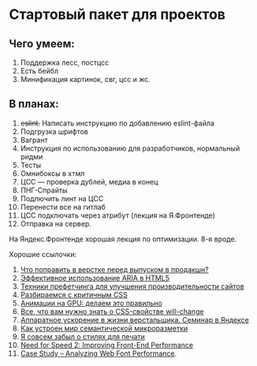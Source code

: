 # Стартовый пакет для проектов

## Чего умеем:
1. Поддержка лесс, постцсс
2. Есть бейбл
3. Минификация картинок, свг, цсс и жс.

## В планах:
1. ~~eslint.~~ Написать инструкцию по добавлению eslint-файла
2. Подгрузка шрифтов
3. Вагрант
4. Инструкция по использованию для разработчиков, нормальный ридми
5. Тесты
6. Омнибоксы в хтмл
7. ЦСС — проверка дублей, медиа в конец
8. ПНГ-Спрайты
9. Подлючить линт на ЦСС
10. Перенести все на гитлаб
11. ЦСС подключать через атрибут (лекция на Я.Фронтенде)
12. Отправка на сервер.

На Яндекс.Фронтенде хорошая лекция по оптимизации. 8-я вроде.

Хорошие ссылочки:
1. [Что поправить в верстке перед выпуском в продакшн?](https://habrahabr.ru/post/319664/)
2. [Эффективное использование ARIA в HTML5](http://prgssr.ru/development/ispolzovanie-aria-v-html5.html)
3. [Техники префетчинга для улучшения производительности сайтов](http://prgssr.ru/development/tehniki-prefetchinga-dlya-uluchsheniya-proizvoditelnosti-sajtov.html)
4. [Разбираемся с критичным CSS](http://prgssr.ru/development/razbiraemsya-s-kritichnym-css.html)
5. [Анимации на GPU: делаем это правильно](https://habrahabr.ru/company/odnoklassniki/blog/313978/)
6. [Все, что вам нужно знать о CSS-свойстве will-change](http://frontender.info/css-will-change-property/)
7. [Аппаратное ускорение в жизни верстальщика. Семинар в Яндексе](https://habrahabr.ru/company/yandex/blog/239169/)
8. [Как устроен мир семантической микроразметки](https://habrahabr.ru/company/yandex/blog/211638/)
9. [Я совсем забыл о стилях для печати](http://prgssr.ru/development/ya-sovsem-zabyl-o-stilyah-dlya-pechati.html)
10. [Need for Speed 2: Improving Front-End Performance](https://jonsuh.com/blog/need-for-speed-2/)
11. [Case Study – Analyzing Web Font Performance](https://www.keycdn.com/blog/web-font-performance/).
